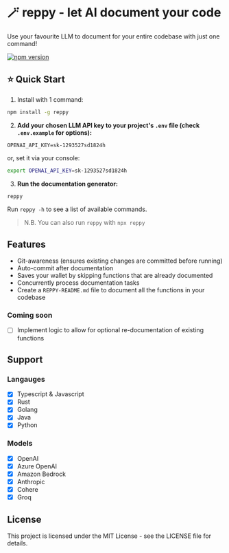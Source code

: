 # 🪄 reppy - let AI document your code

Use your favourite LLM to document for your entire codebase with just one command!

[![npm version](https://badge.fury.io/js/reppy.svg)](https://www.npmjs.com/package/reppy)

## ⭐️ Quick Start

1. Install with 1 command:

```bash
npm install -g reppy
```

2. **Add your chosen LLM API key to your project's `.env` file (check `.env.example` for options):**

```
OPENAI_API_KEY=sk-1293527sd1824h
```

or, set it via your console:

```bash
export OPENAI_API_KEY=sk-1293527sd1824h
```

3. **Run the documentation generator:**

```zsh
reppy
```

Run `reppy -h` to see a list of available commands.

> N.B. You can also run `reppy` with `npx reppy`

## Features

- Git-awareness (ensures existing changes are committed before running)
- Auto-commit after documentation
- Saves your wallet by skipping functions that are already documented
- Concurrently process documentation tasks
- Create a `REPPY-README.md` file to document all the functions in your codebase

### Coming soon

- [ ] Implement logic to allow for optional re-documentation of existing functions

## Support

### Langauges

- [x] Typescript & Javascript
- [x] Rust
- [x] Golang
- [x] Java
- [x] Python

### Models

- [x] OpenAI
- [x] Azure OpenAI
- [x] Amazon Bedrock
- [x] Anthropic
- [x] Cohere
- [x] Groq

## License

This project is licensed under the MIT License - see the LICENSE file for details.
